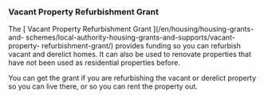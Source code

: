 ###  **Vacant Property Refurbishment Grant**

The [ Vacant Property Refurbishment Grant ](/en/housing/housing-grants-and-
schemes/local-authority-housing-grants-and-supports/vacant-property-
refurbishment-grant/) provides funding so you can refurbish vacant and
derelict homes. It can also be used to renovate properties that have not been
used as residential properties before.

You can get the grant if you are refurbishing the vacant or derelict property
so you can live there, or so you can rent the property out.
